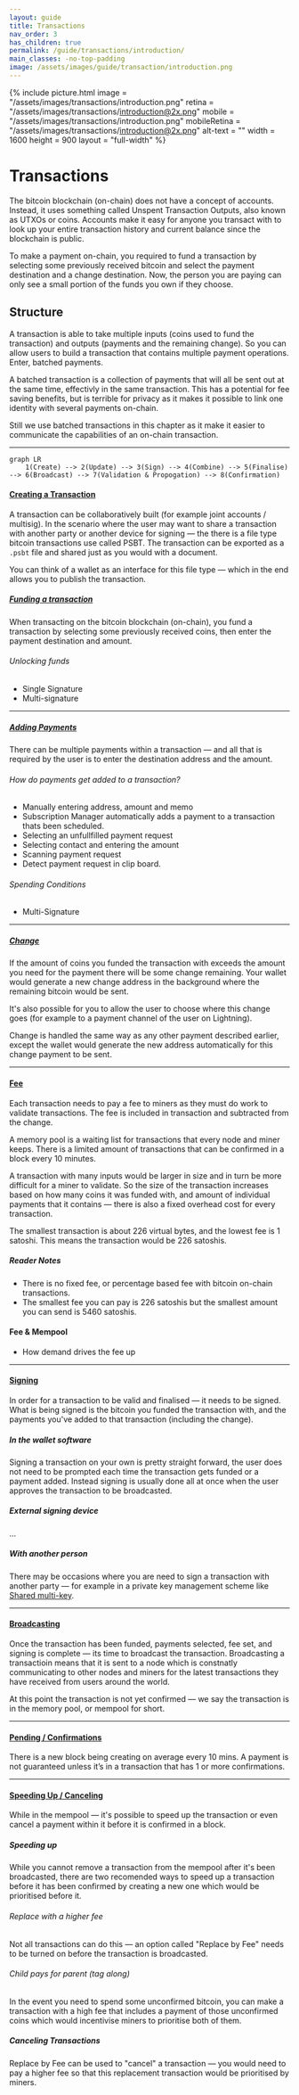 ```yaml
---
layout: guide
title: Transactions
nav_order: 3
has_children: true
permalink: /guide/transactions/introduction/
main_classes: -no-top-padding
image: /assets/images/guide/transaction/introduction.png
---
```


{% include picture.html
   image = "/assets/images/transactions/introduction.png"
   retina = "/assets/images/transactions/introduction@2x.png"
   mobile = "/assets/images/transactions/introduction.png"
   mobileRetina = "/assets/images/transactions/introduction@2x.png"
   alt-text = ""
   width = 1600
   height = 900
   layout = "full-width"
%}

# Transactions

The bitcoin blockchain (on-chain) does not have a concept of accounts. Instead, it uses something called Unspent Transaction Outputs, also known as UTXOs or coins. Accounts make it easy for anyone you transact with to look up your entire transaction history and current balance since the blockchain is public.

To make a payment on-chain, you required to fund a transaction by selecting some previously received bitcoin and select the payment destination and a change destination. Now, the person you are paying can only see a small portion of the funds you own if they choose.

## Structure

A transaction is able to take multiple inputs (coins used to fund the transaction) and outputs (payments and the remaining change). So you can allow users to build a transaction that contains multiple payment operations. Enter, batched payments.

A batched transaction is a collection of payments that will all be sent out at the same time, effectivly in the same transaction. This has a potential for fee saving benefits, but is terrible for privacy as it makes it possible to link one identity with several payments on-chain.

Still we use batched transactions in this chapter as it make it easier to communicate the capabilities of an on-chain transaction.

---

```mermaid
graph LR
	1(Create) --> 2(Update) --> 3(Sign) --> 4(Combine) --> 5(Finalise) --> 6(Broadcast) --> 7(Validation & Propogation) --> 8(Confirmation)
```

#### [Creating a Transaction](#)

A transaction can be collaboratively built (for example joint accounts / multisig). In the scenario where the user may want to share a transaction with another party or another device for signing — the there is a file type bitcoin transactions use called PSBT. The transaction can be exported as a `.psbt` file and shared just as you would with a document.

You can think of a wallet as an interface for this file type — which in the end allows you to publish the transaction.

##### [Funding a transaction](#)

When transacting on the bitcoin blockchain (on-chain), you fund a transaction by selecting some previously received coins, then enter the payment destination and amount.

###### Unlocking funds

- Single Signature
- Multi-signature

---

##### [Adding Payments](#)

There can be multiple payments within a transaction — and all that is required by the user is to enter the destination address and the amount.

###### How do payments get added to a transaction?

- Manually entering address, amount and memo
- Subscription Manager automatically adds a payment to a transaction thats been scheduled.
- Selecting an unfullfilled payment request
- Selecting contact and entering the amount
- Scanning payment request
- Detect payment request in clip board.

###### Spending Conditions

- Multi-Signature

---

##### [Change](#)

If the amount of coins you funded the transaction with exceeds the amount you need for the payment there will be some change remaining. Your wallet would generate a new change address in the background where the remaining bitcoin would be sent.

It's also possible for you to allow the user to choose where this change goes (for example to a payment channel of the user on Lightning).

Change is handled the same way as any other payment described earlier, except the wallet would generate the new address automatically for this change payment to be sent.

---

#### [Fee](#)

Each transaction needs to pay a fee to miners as they must do work to validate transactions. The fee is included in transaction and subtracted from the change.

A memory pool is a waiting list for transactions that every node and miner keeps. There is a limited amount of transactions that can be confirmed in a block every 10 minutes.

A transaction with many inputs would be larger in size and in turn be more difficult for a miner to validate. So the size of the transaction increases based on how many coins it was funded with, and amount of individual payments that it contains — there is also a fixed overhead cost for every transaction.

The smallest transaction is about 226 virtual bytes, and the lowest fee is 1 satoshi. This means the transaction would be 226 satoshis.

##### Reader Notes

- There is no fixed fee, or percentage based fee with bitcoin on-chain transactions.
- The smallest fee you can pay is 226 satoshis but the smallest amount you can send is 5460 satoshis.

#### Fee & Mempool

- How demand drives the fee up

---

#### [Signing](#)

In order for a transaction to be valid and finalised — it needs to be signed. What is being signed is the bitcoin you funded the transaction with, and the payments you've added to that transaction (including the change).

##### In the wallet software

Signing a transaction on your own is pretty straight forward, the user does not need to be prompted each time the transaction gets funded or a payment added. Instead signing is usually done all at once when the user approves the transaction to be broadcasted.

##### External signing device

...

##### With another person

There may be occasions where you are need to sign a transaction with another party — for example in a private key management scheme like [Shared multi-key](/guide/private-key-management/multi-user-schemes/).

---

#### [Broadcasting](#)

Once the transaction has been funded, payments selected, fee set, and signing is complete — its time to broadcast the transaction. Broadcasting a transactioin means that it is sent to a node which is constnatly communicating to other nodes and miners for the latest transactions they have received from users around the world.

At this point the transaction is not yet confirmed — we say the transaction is in the memory pool, or mempool for short.

---

#### [Pending / Confirmations](#)

There is a new block being creating on average every 10 mins. A payment is not guaranteed unless it’s in a transaction that has 1 or more confirmations.

---

#### [Speeding Up / Canceling](#)

While in the mempool — it's possible to speed up the transaction or even cancel a payment within it before it is confirmed in a block.

##### Speeding up

While you cannot remove a transaction from the mempool after it's been broadcasted, there are two recomended ways to speed up a transaction before it has been confirmed by creating a new one which would be prioritised before it.

###### Replace with a higher fee

Not all transactions can do this — an option called "Replace by Fee" needs to be turned on before the transaction is broadcasted.

###### Child pays for parent (tag along)

In the event you need to spend some unconfirmed bitcoin, you can make a transaction with a high fee that includes a payment of those unconfirmed coins which would incentivise miners to prioritise both of them.

##### Canceling Transactions

Replace by Fee can be used to "cancel" a transaction — you would need to pay a higher fee so that this replacement transaction would be prioritised by miners.

[^1]: https://github.com/bitcoin/bips/blob/master/bip-0125.mediawiki: "BIP125 —Replace by Fee"
[^2]: https://bitcoinops.org/en/topics/psbt/

